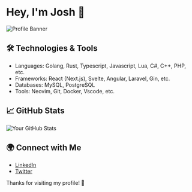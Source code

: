 # Hey, I'm Josh 👋

![Profile Banner](https://img.lovepik.com/background/20211021/large/lovepik-cool-line-technology-banner-background-image_400112106.jpg)

## 🛠️ Technologies & Tools

- Languages: Golang, Rust, Typescript, Javascript, Lua, C#, C++, PHP, etc.
- Frameworks: React (Next.js), Svelte, Angular, Laravel, Gin, etc.
- Databases: MySQL, PostgreSQL
- Tools: Neovim, Git, Docker, Vscode, etc.


## 📈 GitHub Stats

![Your GitHub Stats](https://github-readme-stats.vercel.app/api?username=koficenti&show_icons=true&hide_title=true&count_private=true&theme=radical)


## 🌍 Connect with Me

- [LinkedIn](https://www.linkedin.com/in/koficenti)
- [Twitter](https://x.com/koficenti)

Thanks for visiting my profile! 🚀
